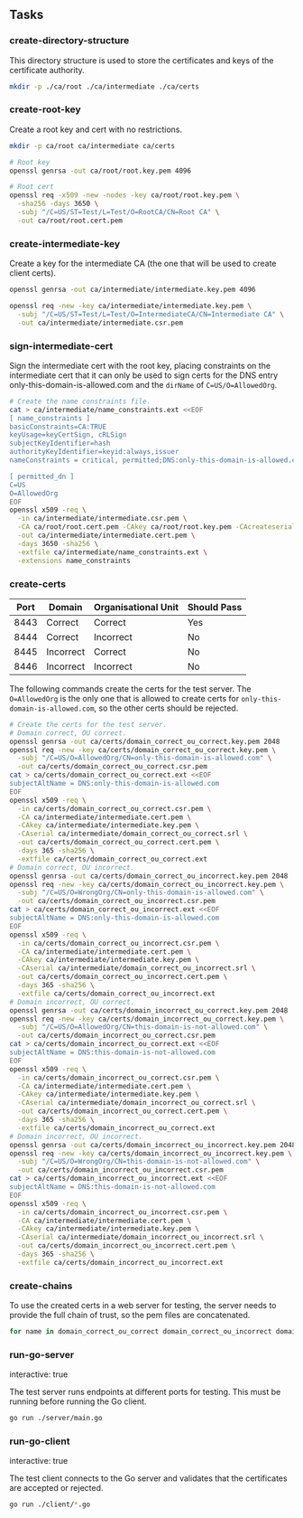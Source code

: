 ## Tasks

### create-directory-structure

This directory structure is used to store the certificates and keys of the certificate authority.

```bash
mkdir -p ./ca/root ./ca/intermediate ./ca/certs
```

### create-root-key

Create a root key and cert with no restrictions.

```bash
mkdir -p ca/root ca/intermediate ca/certs

# Root key
openssl genrsa -out ca/root/root.key.pem 4096

# Root cert
openssl req -x509 -new -nodes -key ca/root/root.key.pem \
  -sha256 -days 3650 \
  -subj "/C=US/ST=Test/L=Test/O=RootCA/CN=Root CA" \
  -out ca/root/root.cert.pem
```

### create-intermediate-key

Create a key for the intermediate CA (the one that will be used to create client certs).

```bash
openssl genrsa -out ca/intermediate/intermediate.key.pem 4096

openssl req -new -key ca/intermediate/intermediate.key.pem \
  -subj "/C=US/ST=Test/L=Test/O=IntermediateCA/CN=Intermediate CA" \
  -out ca/intermediate/intermediate.csr.pem
```

### sign-intermediate-cert

Sign the intermediate cert with the root key, placing constraints on the intermediate cert that it can only be used to sign certs for the DNS entry only-this-domain-is-allowed.com and the `dirName` of `C=US/O=AllowedOrg`.

```bash
# Create the name constraints file.
cat > ca/intermediate/name_constraints.ext <<EOF
[ name_constraints ]
basicConstraints=CA:TRUE
keyUsage=keyCertSign, cRLSign
subjectKeyIdentifier=hash
authorityKeyIdentifier=keyid:always,issuer
nameConstraints = critical, permitted;DNS:only-this-domain-is-allowed.com, permitted;dirName:permitted_dn

[ permitted_dn ]
C=US
O=AllowedOrg
EOF
openssl x509 -req \
  -in ca/intermediate/intermediate.csr.pem \
  -CA ca/root/root.cert.pem -CAkey ca/root/root.key.pem -CAcreateserial \
  -out ca/intermediate/intermediate.cert.pem \
  -days 3650 -sha256 \
  -extfile ca/intermediate/name_constraints.ext \
  -extensions name_constraints
```

### create-certs

| Port | Domain         | Organisational Unit | Should Pass |
|------|----------------|---------------------|--------------|
| 8443 | Correct        | Correct             | Yes          |
| 8444 | Correct        | Incorrect           | No           |
| 8445 | Incorrect      | Correct             | No           |
| 8446 | Incorrect      | Incorrect           | No           |

The following commands create the certs for the test server. The `O=AllowedOrg` is the only one that is allowed to create certs for `only-this-domain-is-allowed.com`, so the other certs should be rejected.

```bash
# Create the certs for the test server.
# Domain correct, OU correct.
openssl genrsa -out ca/certs/domain_correct_ou_correct.key.pem 2048
openssl req -new -key ca/certs/domain_correct_ou_correct.key.pem \
  -subj "/C=US/O=AllowedOrg/CN=only-this-domain-is-allowed.com" \
  -out ca/certs/domain_correct_ou_correct.csr.pem
cat > ca/certs/domain_correct_ou_correct.ext <<EOF
subjectAltName = DNS:only-this-domain-is-allowed.com
EOF
openssl x509 -req \
  -in ca/certs/domain_correct_ou_correct.csr.pem \
  -CA ca/intermediate/intermediate.cert.pem \
  -CAkey ca/intermediate/intermediate.key.pem \
  -CAserial ca/intermediate/domain_correct_ou_correct.srl \
  -out ca/certs/domain_correct_ou_correct.cert.pem \
  -days 365 -sha256 \
  -extfile ca/certs/domain_correct_ou_correct.ext
# Domain correct, OU incorrect.
openssl genrsa -out ca/certs/domain_correct_ou_incorrect.key.pem 2048
openssl req -new -key ca/certs/domain_correct_ou_incorrect.key.pem \
  -subj "/C=US/O=WrongOrg/CN=only-this-domain-is-allowed.com" \
  -out ca/certs/domain_correct_ou_incorrect.csr.pem
cat > ca/certs/domain_correct_ou_incorrect.ext <<EOF
subjectAltName = DNS:only-this-domain-is-allowed.com
EOF
openssl x509 -req \
  -in ca/certs/domain_correct_ou_incorrect.csr.pem \
  -CA ca/intermediate/intermediate.cert.pem \
  -CAkey ca/intermediate/intermediate.key.pem \
  -CAserial ca/intermediate/domain_correct_ou_incorrect.srl \
  -out ca/certs/domain_correct_ou_incorrect.cert.pem \
  -days 365 -sha256 \
  -extfile ca/certs/domain_correct_ou_incorrect.ext
# Domain incorrect, OU correct.
openssl genrsa -out ca/certs/domain_incorrect_ou_correct.key.pem 2048
openssl req -new -key ca/certs/domain_incorrect_ou_correct.key.pem \
  -subj "/C=US/O=AllowedOrg/CN=this-domain-is-not-allowed.com" \
  -out ca/certs/domain_incorrect_ou_correct.csr.pem
cat > ca/certs/domain_incorrect_ou_correct.ext <<EOF
subjectAltName = DNS:this-domain-is-not-allowed.com
EOF
openssl x509 -req \
  -in ca/certs/domain_incorrect_ou_correct.csr.pem \
  -CA ca/intermediate/intermediate.cert.pem \
  -CAkey ca/intermediate/intermediate.key.pem \
  -CAserial ca/intermediate/domain_incorrect_ou_correct.srl \
  -out ca/certs/domain_incorrect_ou_correct.cert.pem \
  -days 365 -sha256 \
  -extfile ca/certs/domain_incorrect_ou_correct.ext
# Domain incorrect, OU incorrect.
openssl genrsa -out ca/certs/domain_incorrect_ou_incorrect.key.pem 2048
openssl req -new -key ca/certs/domain_incorrect_ou_incorrect.key.pem \
  -subj "/C=US/O=WrongOrg/CN=this-domain-is-not-allowed.com" \
  -out ca/certs/domain_incorrect_ou_incorrect.csr.pem
cat > ca/certs/domain_incorrect_ou_incorrect.ext <<EOF
subjectAltName = DNS:this-domain-is-not-allowed.com
EOF
openssl x509 -req \
  -in ca/certs/domain_incorrect_ou_incorrect.csr.pem \
  -CA ca/intermediate/intermediate.cert.pem \
  -CAkey ca/intermediate/intermediate.key.pem \
  -CAserial ca/intermediate/domain_incorrect_ou_incorrect.srl \
  -out ca/certs/domain_incorrect_ou_incorrect.cert.pem \
  -days 365 -sha256 \
  -extfile ca/certs/domain_incorrect_ou_incorrect.ext
```

### create-chains

To use the created certs in a web server for testing, the server needs to provide the full chain of trust, so the pem files are concatenated.

```bash
for name in domain_correct_ou_correct domain_correct_ou_incorrect domain_incorrect_ou_correct domain_incorrect_ou_incorrect; do cat ca/certs/$name.cert.pem ca/intermediate/intermediate.cert.pem > ca/certs/$name.chain.pem; done
```

### run-go-server

interactive: true

The test server runs endpoints at different ports for testing. This must be running before running the Go client.

```bash
go run ./server/main.go
```

### run-go-client

interactive: true

The test client connects to the Go server and validates that the certificates are accepted or rejected.

```bash
go run ./client/*.go
```
